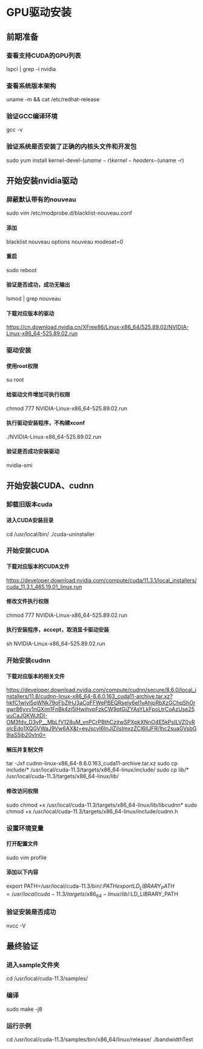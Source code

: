 # GPU驱动安装
## 前期准备
### 查看支持CUDA的GPU列表
lspci | grep -i nvidia
### 查看系统版本架构
uname -m && cat /etc/redhat-release
### 验证GCC编译环境
gcc -v
### 验证系统是否安装了正确的内核头文件和开发包
sudo yum install kernel-devel-$(uname -r) kernel-headers-$(uname -r)

## 开始安装nvidia驱动
### 屏蔽默认带有的nouveau
sudo vim /etc/modprobe.d/blacklist-nouveau.conf
#### 添加
blacklist nouveau
options nouveau modeset=0
#### 重启
sudo reboot
#### 验证是否成功，成功无输出
lsmod | grep nouveau
#### 下载对应版本的驱动
https://cn.download.nvidia.cn/XFree86/Linux-x86_64/525.89.02/NVIDIA-Linux-x86_64-525.89.02.run

### 驱动安装
#### 使用root权限
su root
#### 给驱动文件增加可执行权限
chmod 777 NVIDIA-Linux-x86_64-525.89.02.run
#### 执行驱动安装程序，不构建xconf
./NVIDIA-Linux-x86_64-525.89.02.run
#### 验证是否成功安装驱动
nvidia-smi

## 开始安装CUDA、cudnn
### 卸载旧版本cuda
#### 进入CUDA安装目录
cd /usr/local/bin/
./cuda-uninstaller

### 开始安装CUDA
#### 下载对应版本的CUDA文件
https://developer.download.nvidia.com/compute/cuda/11.3.1/local_installers/cuda_11.3.1_465.19.01_linux.run
#### 修改文件执行权限
chmod 777 NVIDIA-Linux-x86_64-525.89.02.run
#### 执行安装程序，accept，取消显卡驱动安装
sh NVIDIA-Linux-x86_64-525.89.02.run

### 开始安装cudnn
#### 下载对应版本的相关文件
https://developer.download.nvidia.com/compute/cudnn/secure/8.6.0/local_installers/11.8/cudnn-linux-x86_64-8.6.0.163_cuda11-archive.tar.xz?hkfC1wlvl5qWNk79oFbZlHJ3aCqFFWePBEQRsely6eI1vAhjpRbXzGChqShOrgwr86yvv1nGXim1FnBk4zj5lHwihvpFzkCW9qtGiZYAsYLkFpoLtrCoAzUse25uuCaJGKWJtDI-OM3fdv_D3yP__MbLfV128uM_vnPCrPBthCzjtwSPXpkXNnO4E5kPsILVZ0yRolcEdo1XQGVWaJ9Vw6AX&t=eyJscyI6InJlZiIsImxzZCI6IlJFRi1hc2suaGVsbG9iaS5jb20vIn0=
#### 解压并复制文件
tar -Jxf cudnn-linux-x86_64-8.6.0.163_cuda11-archive.tar.xz
sudo cp include/* /usr/local/cuda-11.3/targets/x86_64-linux/include/
sudo cp lib/* /usr/local/cuda-11.3/targets/x86_64-linux/lib/
#### 修改访问权限
sudo chmod +x /usr/local/cuda-11.3/targets/x86_64-linux/lib/libcudnn*
sudo chmod +x /usr/local/cuda-11.3/targets/x86_64-linux/include/cudnn.h

### 设置环境变量
#### 打开配置文件
sudo vim profile
#### 添加以下内容
export PATH=/usr/local/cuda-11.3/bin/:$PATH
export LD_LIBRARY_PATH=/usr/local/cuda-11.3/targets/x86_64-linux/lib/:$LD_LIBRARY_PATH

### 验证安装是否成功
nvcc -V

## 最终验证
### 进入sample文件夹
cd /usr/local/cuda-11.3/samples/
### 编译
sudo make -j8
### 运行示例
cd /usr/local/cuda-11.3/samples/bin/x86_64/linux/release/
./bandwidthTest
 
